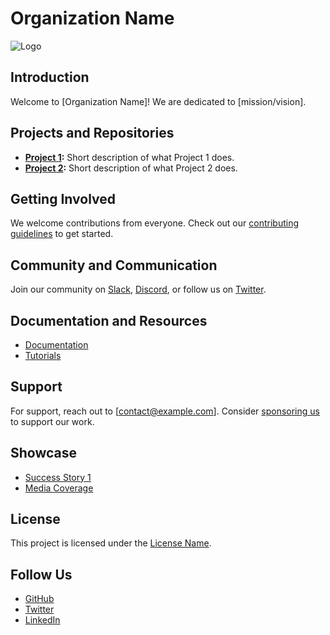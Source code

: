 # Organization Name

![Logo](url-to-your-logo)

## Introduction
Welcome to [Organization Name]! We are dedicated to [mission/vision].

## Projects and Repositories
- **[Project 1](link-to-repo):** Short description of what Project 1 does.
- **[Project 2](link-to-repo):** Short description of what Project 2 does.

## Getting Involved
We welcome contributions from everyone. Check out our [contributing guidelines](link-to-CONTRIBUTING.md) to get started.

## Community and Communication
Join our community on [Slack](link), [Discord](link), or follow us on [Twitter](link).

## Documentation and Resources
- [Documentation](link-to-docs)
- [Tutorials](link-to-tutorials)

## Support
For support, reach out to [contact@example.com]. Consider [sponsoring us](link-to-sponsorship) to support our work.

## Showcase
- [Success Story 1](link)
- [Media Coverage](link)

## License
This project is licensed under the [License Name](link-to-license).

## Follow Us
- [GitHub](https://github.com/organization)
- [Twitter](https://twitter.com/organization)
- [LinkedIn](https://linkedin.com/company/organization)


